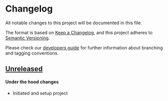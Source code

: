 # Changelog
All notable changes to this project will be documented in this file.

The format is based on [Keep a Changelog](https://keepachangelog.com/en/1.0.0/),
and this project adheres to [Semantic Versioning](https://semver.org/spec/v2.0.0.html).

Please check our [developers guide](https://gitlab.com/tokend/developers-guide)
for further information about branching and tagging conventions.

## [Unreleased]
#### Under the hood changes
- Initiated and setup project

[Unreleased]: https://github.com/Swapica/web-client/compare/1.0.0-rc.0...main
[1.0.0-rc.0]: https://github.com/Swapica/web-client/tags/1.0.0-rc.0
